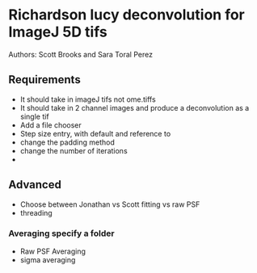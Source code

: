 # Richardson lucy deconvolution for ImageJ 5D tifs
Authors: Scott Brooks and Sara Toral Perez

## Requirements
- It should take in imageJ tifs not ome.tiffs
- It should take in 2 channel images and produce a deconvolution as a single tif
- Add a file chooser
- Step size entry, with default and reference to
- change the padding method
- change the number of iterations
- 
  
## Advanced
- Choose between Jonathan vs Scott fitting vs raw PSF
- threading

### Averaging specify a folder
- Raw PSF Averaging
- sigma averaging
